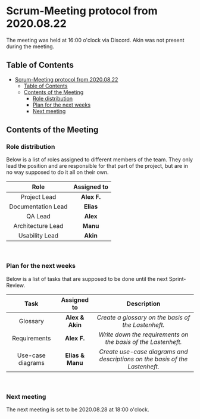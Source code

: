 # Scrum-Meeting protocol from 2020.08.22

The meeting was held at 16:00 o'clock via Discord. Akin was not present during the meeting.

## Table of Contents

- [Scrum-Meeting protocol from 2020.08.22](#scrum-meeting-protocol-from-20200822)
  - [Table of Contents](#table-of-contents)
  - [Contents of the Meeting](#contents-of-the-meeting)
    - [Role distribution](#role-distribution)
    - [Plan for the next weeks](#plan-for-the-next-weeks)
    - [Next meeting](#next-meeting)

## Contents of the Meeting

### Role distribution

Below is a list of roles assigned to different members of the team. They only lead the position and are responsible for that part of the project, but are in no way supposed to do it all on their own.

|Role              |Assigned to|
|:----------------:|:---------:|
|Project Lead      |**Alex F.**|
|Documentation Lead|**Elias**  |
|QA Lead           |**Alex**   |
|Architecture Lead |**Manu**   |
|Usability Lead    |**Akin**   |

</br>

### Plan for the next weeks

Below is a list of tasks that are supposed to be done until the next Sprint-Review.

|Task             |Assigned to     |Description                      |
|:---------------:|:--------------:|:-------------------------------:|
|Glossary         |**Alex & Akin** |_Create a glossary on the basis of the Lastenheft._                                                         |
|Requirements     |**Alex F.**     |_Write down the requirements on the basis of the Lastenheft._                                            |
|Use-case diagrams|**Elias & Manu**|_Create use-case diagrams and descriptions on the basis of the Lastenheft._                        |

<br/>

### Next meeting

The next meeting is set to be 2020.08.28 at 18:00 o'clock.
